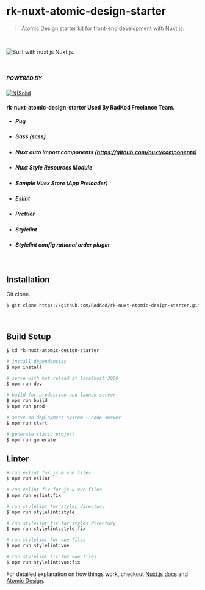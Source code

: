 
# rk-nuxt-atomic-design-starter

> Atomic Design starter kit for front-end development with Nuxt.js.

<br>

![Built with nuxt js](https://user-images.githubusercontent.com/22690563/72204887-c64a1b80-348d-11ea-9dee-f0760fe70fad.png) Nuxt.js.

&nbsp;
##### POWERED BY
[![N|Solid](https://i.ibb.co/q5G6N0n/radkod-mail-imza.png)](https://www.radkod.com)

#### rk-nuxt-atomic-design-starter Used By RadKod Freelance Team.
  
  * ##### Pug
  * ##### Sass (scss)
  * ##### Nuxt auto import components (https://github.com/nuxt/components)
  * ##### Nuxt Style Resources Module
  * ##### Sample Vuex Store (App Preloader)
  * ##### Eslint
  * ##### Prettier
  * ##### Stylelint
  * ##### Stylelint config rational order plugin


&nbsp;
## Installation

Git clone.

```bash
$ git clone https://github.com/RadKod/rk-nuxt-atomic-design-starter.git
```
&nbsp;

## Build Setup

``` bash
$ cd rk-nuxt-atomic-design-starter

# install dependencies
$ npm install

# serve with hot reload at localhost:3000
$ npm run dev

# build for production and launch server
$ npm run build
$ npm run prod

# serve on deployment system - node server
$ npm run start

# generate static project
$ npm run generate

```

## Linter

``` bash
# run eslint for js & vue files
$ npm run eslint

# run eslint fix for js & vue files
$ npm run eslint:fix

# run stylelint for styles directory
$ npm run stylelint:style

# run stylelint fix for styles directory
$ npm run stylelint:style:fix

# run stylelint for vue files
$ npm run stylelint:vue

# run stylelint fix for vue files
$ npm run stylelint:vue:fix

```

For detailed explanation on how things work, checkout [Nuxt.js docs](https://nuxtjs.org) and [Atomic Design](https://atomicdesign.bradfrost.com/chapter-2/).
